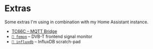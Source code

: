 # Extras

Some extras I'm using in combination with my Home Assistant instance.

- [TC66C – MQTT Bridge](https://github.com/thijsputman/tc66c-mqtt)
- [`📁 femon`](./femon/) – DVB-T frontend signal monitor
- [`📁 influxdb`](./influxdb/) – InfluxDB scratch-pad
